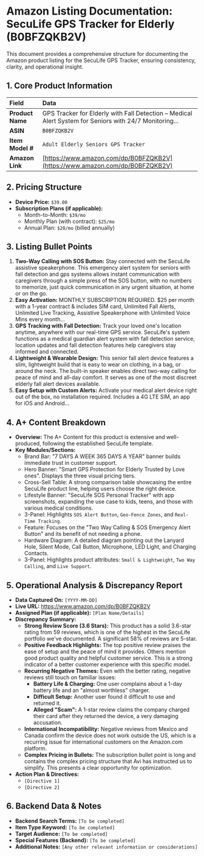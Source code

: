 # Amazon Listing Documentation: SecuLife GPS Tracker for Elderly (B0BFZQKB2V)

This document provides a comprehensive structure for documenting the Amazon product listing for the SecuLife GPS Tracker, ensuring consistency, clarity, and operational insight.

## 1. Core Product Information

| Field           | Data                               |
| :-------------- | :--------------------------------- |
| **Product Name**| GPS Tracker for Elderly with Fall Detection – Medical Alert System for Seniors with 24/7 Monitoring... |
| **ASIN**        | `B0BFZQKB2V`                       |
| **Item Model #**| `Adult Elderly Seniors GPS Tracker` |
| **Amazon Link** | [https://www.amazon.com/dp/B0BFZQKB2V](https://www.amazon.com/dp/B0BFZQKB2V) |

## 2. Pricing Structure

*   **Device Price:** `$39.00`
*   **Subscription Plans (if applicable):**
    *   Month-to-Month: `$39/mo`
    *   Monthly Plan (with contract): `$25/mo`
    *   Annual Plan: `$20/mo` (billed annually)

## 3. Listing Bullet Points

1.  **Two-Way Calling with SOS Button:** Stay connected with the SecuLife assistive speakerphone. This emergency alert system for seniors with fall detection and gps systems allows instant communication with caregivers through a simple press of the SOS button, with no numbers to memorize, just quick communication in any urgent situation, at home or on the go.
2.  **Easy Activation:** MONTHLY SUBSCRIPTION REQUIRED. $25 per month with a 1-year contract & includes SIM card, Unlimited Fall Alerts, Unlimited Live Tracking, Assistive Speakerphone with Unlimited Voice Mins every month...
3.  **GPS Tracking with Fall Detection:** Track your loved one's location anytime, anywhere with our real-time GPS service. SecuLife's system functions as a medical guardian alert system with fall detection service, location updates and fall detection features help caregivers stay informed and connected.
4.  **Lightweight & Wearable Design:** This senior fall alert device features a slim, lightweight build that is easy to wear on clothing, in a bag, or around the neck. The built-in speaker enables direct two-way calling for peace of mind and all-day comfort. It serves as one of the most discreet elderly fall alert devices available.
5.  **Easy Setup with Custom Alerts:** Activate your medical alert device right out of the box, no installation required. Includes a 4G LTE SIM, an app for iOS and Android...

## 4. A+ Content Breakdown

*   **Overview:** The A+ Content for this product is extensive and well-produced, following the established SecuLife template.
*   **Key Modules/Sections:**
    *   Brand Bar: "7 DAYS A WEEK 365 DAYS A YEAR" banner builds immediate trust in customer support.
    *   Hero Banner: "Smart GPS Protection for Elderly Trusted by Love ones". Displays the three visual pricing tiers.
    *   Cross-Sell Table: A strong comparison table showcasing the entire SecuLife product line, helping users choose the right device.
    *   Lifestyle Banner: "SecuLife SOS Personal Tracker" with app screenshots, expanding the use case to kids, teens, and those with various medical conditions.
    *   3-Panel: Highlights `SOS Alert Button`, `Geo-Fence Zones`, and `Real-Time Tracking`.
    *   Feature: Focuses on the "Two Way Calling & SOS Emergency Alert Button" and its benefit of not needing a phone.
    *   Hardware Diagram: A detailed diagram pointing out the Lanyard Hole, Silent Mode, Call Button, Microphone, LED Light, and Charging Contacts.
    *   3-Panel: Highlights product attributes: `Small & Lightweight`, `Two Way Calling`, and `Live Support`.

## 5. Operational Analysis & Discrepancy Report

*   **Data Captured On:** `[YYYY-MM-DD]`
*   **Live URL:** https://www.amazon.com/dp/B0BFZQKB2V
*   **Assigned Plan (if applicable):** `[Plan Name/Details]`
*   **Discrepancy Summary:**
    *   **Strong Review Score (3.6 Stars):** This product has a solid 3.6-star rating from 59 reviews, which is one of the highest in the SecuLife portfolio we've documented. A significant 58% of reviews are 5-star.
    *   **Positive Feedback Highlights:** The top positive review praises the ease of setup and the peace of mind it provides. Others mention good product quality and helpful customer service. This is a strong indicator of a better customer experience with this specific model.
    *   **Recurring Negative Themes:** Even with the better rating, negative reviews still touch on familiar issues:
        *   **Battery Life & Charging:** One user complains about a 1-day battery life and an "almost worthless" charger.
        *   **Difficult Setup:** Another user found it difficult to use and returned it.
        *   **Alleged "Scam":** A 1-star review claims the company charged their card after they returned the device, a very damaging accusation.
    *   **International Incompatibility:** Negative reviews from Mexico and Canada confirm the device does not work outside the US, which is a recurring issue for international customers on the Amazon.com platform.
    *   **Complex Pricing in Bullets:** The subscription bullet point is long and contains the complex pricing structure that Avi has instructed us to simplify. This presents a clear opportunity for optimization.
*   **Action Plan & Directives:**
    *   `[Directive 1]`
    *   `[Directive 2]`

## 6. Backend Data & Notes

*   **Backend Search Terms:** `[To be completed]`
*   **Item Type Keyword:** `[To be completed]`
*   **Target Audience:** `[To be completed]`
*   **Special Features (Backend):** `[To be completed]`
*   **Additional Notes:** `[Any other relevant information or considerations]`
